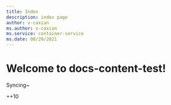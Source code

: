 ```yaml
---
title: Index
description: index page
author: v-caxian
ms.author: v-caxian
ms.service: container-service
ms.date: 08/20/2021
---
```


# Welcome to docs-content-test!

Syncing~

++10
